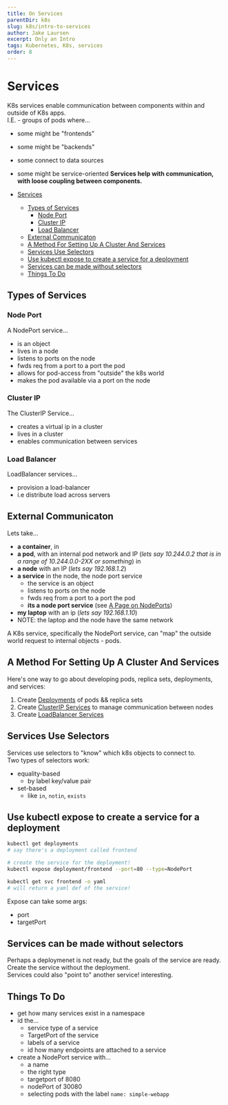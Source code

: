 ```yaml
---
title: On Services
parentDir: k8s
slug: k8s/intro-to-services
author: Jake Laursen
excerpt: Only an Intro
tags: Kubernetes, K8s, services
order: 8
---
```


# Services
K8s services enable communication between components within and outside of K8s apps.    
I.E. - groups of pods where...
- some might be "frontends"
- some might be "backends"
- some connect to data sources
- some might be service-oriented
**Services help with communication, with loose coupling between components.**   

- [Services](#services)
  - [Types of Services](#types-of-services)
    - [Node Port](#node-port)
    - [Cluster IP](#cluster-ip)
    - [Load Balancer](#load-balancer)
  - [External Communicaton](#external-communicaton)
  - [A Method For Setting Up A Cluster And Services](#a-method-for-setting-up-a-cluster-and-services)
  - [Services Use Selectors](#services-use-selectors)
  - [Use kubectl expose to create a service for a deployment](#use-kubectl-expose-to-create-a-service-for-a-deployment)
  - [Services can be made without selectors](#services-can-be-made-without-selectors)
  - [Things To Do](#things-to-do)
## Types of Services
### Node Port
A NodePort service...
- is an object
- lives in a  node
- listens to ports on the node
- fwds req from a port to a port the pod
- allows for pod-access from "outside" the k8s world
- makes the pod available via a port on the node

### Cluster IP 
The ClusterIP Service...
- creates a virtual ip in a cluster
- lives in a cluster
- enables communication between services

### Load Balancer
LoadBalancer services...
- provision a load-balancer
- i.e distribute load across servers

## External Communicaton
Lets take...
- **a container**, in
- **a pod**, with an internal pod network and IP (_lets say 10.244.0.2 that is in a range of 10.244.0.0-2XX or something_) in
- **a node** with an IP (_lets say 192.168.1.2_)
- **a service** in the node, the node port service
  - the service is an object
  - listens to ports on the node
  - fwds req from a port to a port the pod
  - **its a node port service** (see [A Page on NodePorts](/k8s/node-port-service))
- **my laptop** with an ip (_lets say 192.168.1.10_)
- NOTE: the laptop and the node have the same network

A K8s service, specifically the NodePort service, can "map" the outside world request to internal objects - pods.

## A Method For Setting Up A Cluster And Services
Here's one way to go about developing pods, replica sets, deployments, and services:  
1. Create [Deployments](/k8s/on-deployments) of pods && replica sets
2. Create [ClusterIP Services](/k8s/cluster-ip-service) to manage communication between nodes
3. Create [LoadBalancer Services](/k8s/load-balancer-service)


## Services Use Selectors
Services use selectors to "know" which k8s objects to connect to.  
Two types of selectors work:
- equality-based
  - by label key/value pair
- set-based
  - like `in`, `notin`, `exists`

## Use kubectl expose to create a service for a deployment
```bash
kubectl get deployments
# say there's a deployment called frontend

# create the service for the deployment!
kubectl expose deployment/frontend --port=80 --type=NodePort

kubectl get svc frontend -o yaml
# will return a yaml def of the service!
```
Expose can take some args:
- port
- targetPort

## Services can be made without selectors
Perhaps a deploymenet is not ready, but the goals of the service are ready.  
Create the service without the deployment.  
Services could also "point to" another service! interesting. 

## Things To Do
- get how many services exist in a namespace
- id the...
  - service type of a service
  - TargetPort of the service
  - labels of a service
  - id how many endpoints are attached to a service
- create a NodePort service with...
  - a name
  - the right type
  - targetport of 8080
  - nodePort of 30080
  - selecting pods with the label `name: simple-webapp`